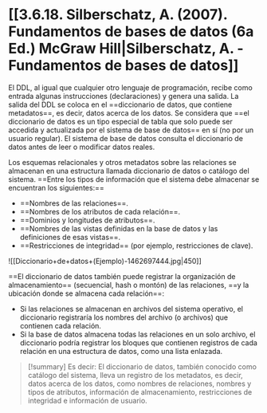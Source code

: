 # [[3.6.18. Silberschatz, A. (2007). Fundamentos de bases de datos (6a Ed.) McGraw Hill|Silberschatz, A. - Fundamentos de bases de datos]]
El DDL, al igual que cualquier otro lenguaje de programación, recibe como entrada algunas instrucciones (declaraciones) y genera una salida. La salida del DDL se coloca en el ==diccionario de datos, que contiene metadatos==, es decir, datos acerca de los datos. Se considera que ==el diccionario de datos es un tipo especial de tabla que solo puede ser accedida y actualizada por el sistema de base de datos== en sí (no por un usuario regular). El sistema de base de datos consulta el diccionario de datos antes de leer o modificar datos reales.

Los esquemas relacionales y otros metadatos sobre las relaciones se almacenan en una estructura llamada diccionario de datos o catálogo del sistema. ==Entre los tipos de información que el sistema debe almacenar se encuentran los siguientes:==
- ==Nombres de las relaciones==.
- ==Nombres de los atributos de cada relación==.
- ==Dominios y longitudes de atributos==.
- ==Nombres de las vistas definidas en la base de datos y las definiciones de esas vistas==.
- ==Restricciones de integridad== (por ejemplo, restricciones de clave).

![[Diccionario+de+datos+(Ejemplo)-1462697444.jpg|450]]

==El diccionario de datos también puede registrar la organización de almacenamiento== (secuencial, hash o montón) de las relaciones, ==y la ubicación donde se almacena cada relación==:

- Si las relaciones se almacenan en archivos del sistema operativo, el diccionario registraría los nombres del archivo (o archivos) que contienen cada relación.
- Si la base de datos almacena todas las relaciones en un solo archivo, el diccionario podría registrar los bloques que contienen registros de cada relación en una estructura de datos, como una lista enlazada.

> [!summary] Es decir:
> El diccionario de datos, también conocido como catálogo del sistema, lleva un registro de los metadatos, es decir, datos acerca de los datos, como nombres de relaciones, nombres y tipos de atributos, información de almacenamiento, restricciones de integridad e información de usuario.


